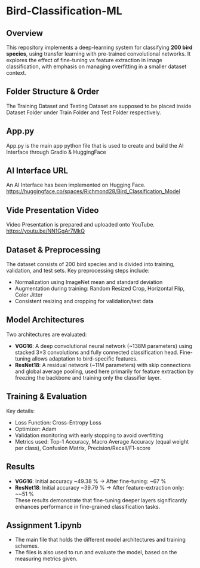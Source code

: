 # Bird-Classification-ML

## Overview
This repository implements a deep-learning system for classifying **200 bird species**, using transfer learning with pre-trained convolutional networks. It explores the effect of fine-tuning vs feature extraction in image classification, with emphasis on managing overfitting in a smaller dataset context.

## Folder Structure & Order
The Training Dataset and Testing Dataset are supposed to be placed inside Dataset Folder under Train Folder and Test Folder respectively.

## App.py
App.py is the main app python file that is used to create and build the AI Interface through Gradio & HuggingFace

## AI Interface URL
An AI Interface has been implemented on Hugging Face.
https://huggingface.co/spaces/Richmond28/Bird_Classification_Model

## Vide Presentation Video
Video Presentation is prepared and uploaded onto YouTube.
https://youtu.be/NN1GgAr7MkQ

## Dataset & Preprocessing  
The dataset consists of 200 bird species and is divided into training, validation, and test sets. Key preprocessing steps include:  
- Normalization using ImageNet mean and standard deviation  
- Augmentation during training: Random Resized Crop, Horizontal Flip, Color Jitter  
- Consistent resizing and cropping for validation/test data

## Model Architectures  
Two architectures are evaluated:  
- **VGG16**: A deep convolutional neural network (~138M parameters) using stacked 3×3 convolutions and fully connected classification head. Fine-tuning allows adaptation to bird-specific features.  
- **ResNet18**: A residual network (~11M parameters) with skip connections and global average pooling, used here primarily for feature extraction by freezing the backbone and training only the classifier layer.

## Training & Evaluation  
Key details:  
- Loss Function: Cross-Entropy Loss  
- Optimizer: Adam  
- Validation monitoring with early stopping to avoid overfitting  
- Metrics used: Top-1 Accuracy, Macro Average Accuracy (equal weight per class), Confusion Matrix, Precision/Recall/F1-score

## Results  
- **VGG16**: Initial accuracy ~49.38 % → After fine-tuning: ~67 %  
- **ResNet18**: Initial accuracy ~39.79 % → After feature-extraction only: ~~51 %  
These results demonstrate that fine-tuning deeper layers significantly enhances performance in fine-grained classification tasks.


## Assignment 1.ipynb
- The main file that holds the different model architectures and training schemes.
- The files is also used to run and evaluate the model, based on the measuring metrics given.
